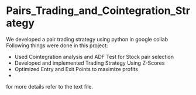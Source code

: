 # Pairs_Trading_and_Cointegration_Strategy
We developed a pair trading strategy using python in google collab
Following things were done in this project:
- Used Cointegration analysis and ADF Test for Stock pair selection
- Developed and implemented Trading Strategy Using Z-Scores
- Optimized Entry and Exit Points to maximize profits
- 
 for more details refer to the text file.
